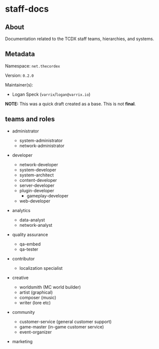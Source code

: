 staff-docs
==========

About
-----
Documentation related to the TCDX staff teams, hierarchies, and systems.

Metadata
--------
Namespace: `net.thecordex`

Version: `0.2.0`

Maintainer(s):
- Logan Speck (`varrix`/`logan@varrix.io`)

**NOTE:** This was a quick draft created as a base. This is not **final**.

teams and roles
---------------

- administrator
    - system-administrator
    - network-administrator

- developer
    - network-developer
    - system-developer
    - system-architect
    - content-developer
    - server-developer
    - plugin-developer
        - gameplay-developer
    - web-developer

- analytics
    - data-analyst
    - network-analyst

- quality assurance
    - qa-embed
    - qa-tester

- contributor
    - localization specialist

- creative
    - worldsmith (MC world builder)
    - artist (graphical)
    - composer (music)
    - writer (lore etc)

- community
    - customer-service (general customer support)
    - game-master (in-game customer service)
    - event-organizer

- marketing